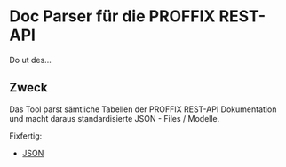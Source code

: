 # Doc Parser für die PROFFIX REST-API


Do ut des...


## Zweck
Das Tool parst sämtliche Tabellen der PROFFIX REST-API Dokumentation und macht daraus standardisierte JSON - Files / Modelle.

Fixfertig:

- [JSON](https://github.com/pitw/doc-parser-proffix/tree/master/_result/json)
